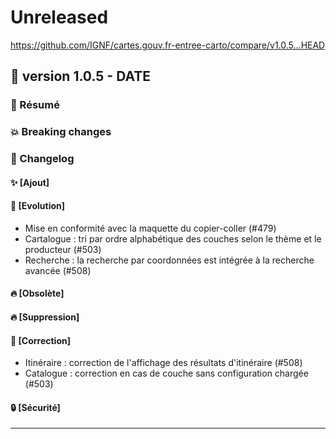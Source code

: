 # Unreleased

<https://github.com/IGNF/cartes.gouv.fr-entree-carto/compare/v1.0.5...HEAD>

## 🔖 version 1.0.5 - __DATE__

### 🎉 Résumé

### 💥 Breaking changes

### 📖 Changelog

#### ✨ [Ajout]

#### 🔨 [Evolution]

  - Mise en conformité avec la maquette du copier-coller (#479)
  - Cartalogue : tri par ordre alphabétique des couches selon le thème et le producteur (#503)
  - Recherche : la recherche par coordonnées est intégrée à la recherche avancée (#508)

#### 🔥 [Obsolète]

#### 🔥 [Suppression]

#### 🐛 [Correction]

  - Itinéraire : correction de l'affichage des résultats d'itinéraire (#508)
  - Catalogue : correction en cas de couche sans configuration chargée (#503)

#### 🔒 [Sécurité]

---
